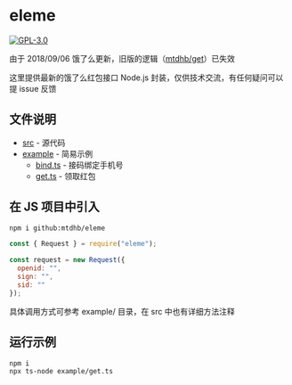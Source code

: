 # eleme

[![GPL-3.0](https://img.shields.io/badge/license-GPL--3.0-blue.svg)](LICENSE)

由于 2018/09/06 饿了么更新，旧版的逻辑（[mtdhb/get](https://github.com/mtdhb/get)）已失效

这里提供最新的饿了么红包接口 Node.js 封装，仅供技术交流，有任何疑问可以提 issue 反馈

## 文件说明

- [src](src) - 源代码
- [example](example) - 简易示例
  - [bind.ts](example/bind.ts) - 接码绑定手机号
  - [get.ts](example/get.ts) - 领取红包

## 在 JS 项目中引入

```bash
npm i github:mtdhb/eleme
```

```js
const { Request } = require("eleme");

const request = new Request({
  openid: "",
  sign: "",
  sid: ""
});
```

具体调用方式可参考 example/ 目录，在 src 中也有详细方法注释

## 运行示例

```bash
npm i
npx ts-node example/get.ts
```
